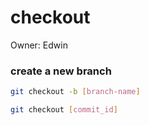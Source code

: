 # checkout

Owner: Edwin

### create a new branch

```bash
git checkout -b [branch-name]
```

```bash
git checkout [commit_id]
```